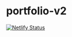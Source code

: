 # portfolio-v2

[![Netlify Status](https://api.netlify.com/api/v1/badges/630a3b04-d3e5-4d80-9a83-0c42472ab908/deploy-status?branch=develop)](https://app.netlify.com/sites/bukkyoluseye/deploys)
